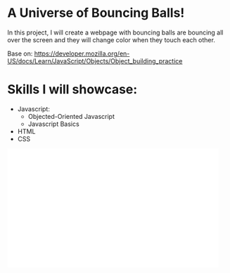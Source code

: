 # A Universe of Bouncing Balls!

In this project, I will create a webpage with bouncing balls are bouncing all over the screen and they will change color when they touch each other. 

Base on: https://developer.mozilla.org/en-US/docs/Learn/JavaScript/Objects/Object_building_practice

# Skills I will showcase: 
 - Javascript: 
    - Objected-Oriented Javascript
    - Javascript Basics
- HTML
- CSS


![](img/bouncingBall.gif)
